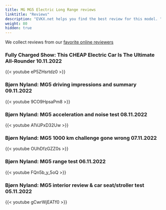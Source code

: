 ```yaml
---
title: MG MG5 Electric Long Range reviews
linktitle: "Reviews"
description: "EVKX.net helps you find the best review for this model. "
weight: 80
hidden: true
---
```

We collect reviews from our [favorite online reviewers](/guides/evreviewers/)

### Fully Charged Show: This CHEAP Electric Car Is The Ultimate All-Rounder 10.11.2022

{{< youtube eP5ZHsrtdz0 >}}

### Bjørn Nyland: MG5 driving impressions and summary 09.11.2022

{{< youtube 9CO9HpsaPm8 >}}

### Bjørn Nyland: MG5 acceleration and noise test 08.11.2022

{{< youtube A1VJPxD32Uw >}}

### Bjørn Nyland: MG5 1000 km challenge gone wrong 07.11.2022

{{< youtube OUhDfzGZZ0s >}}

### Bjørn Nyland: MG5 range test 06.11.2022

{{< youtube FQn5b_y_5oQ >}}

### Bjørn Nyland: MG5 interior review & car seat/stroller test 05.11.2022

{{< youtube gCwrWjEATf0 >}}

